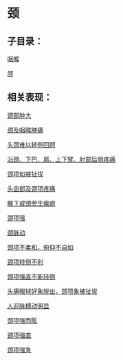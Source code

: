 # 颈## 子目录：[咽喉](https://zuoye.gmzyh.com/read/biaoxian/cat_咽喉.md)[颔](https://zuoye.gmzyh.com/read/biaoxian/cat_颔.md)## 相关表现：[颈部肿大](https://zuoye.gmzyh.com/search?key=颈部肿大)[颈及咽喉肿痛](https://zuoye.gmzyh.com/search?key=颈及咽喉肿痛)[头颈难以转侧回顾](https://zuoye.gmzyh.com/search?key=头颈难以转侧回顾)[沿颈、下巴、肩、上下臂、肘部后侧疼痛](https://zuoye.gmzyh.com/search?key=沿颈、下巴、肩、上下臂、肘部后侧疼痛)[颈项如被扯拔](https://zuoye.gmzyh.com/search?key=颈项如被扯拔)[头囟部及颈项疼痛](https://zuoye.gmzyh.com/search?key=头囟部及颈项疼痛)[腋下或颈旁生瘰疬](https://zuoye.gmzyh.com/search?key=腋下或颈旁生瘰疬)[颈项强](https://zuoye.gmzyh.com/search?key=颈项强)[颈脉动](https://zuoye.gmzyh.com/search?key=颈脉动)[颈项不柔和，俯仰不自如](https://zuoye.gmzyh.com/search?key=颈项不柔和，俯仰不自如)[颈项转侧不利](https://zuoye.gmzyh.com/search?key=颈项转侧不利)[颈项强直不能转侧](https://zuoye.gmzyh.com/search?key=颈项强直不能转侧)[头痛眼球好象脱出，颈项象被扯拔](https://zuoye.gmzyh.com/search?key=头痛眼球好象脱出，颈项象被扯拔)[人迎脉搏动明显](https://zuoye.gmzyh.com/search?key=人迎脉搏动明显)[颈项强而眩](https://zuoye.gmzyh.com/search?key=颈项强而眩)[颈项强直](https://zuoye.gmzyh.com/search?key=颈项强直)[颈项强急](https://zuoye.gmzyh.com/search?key=颈项强急)